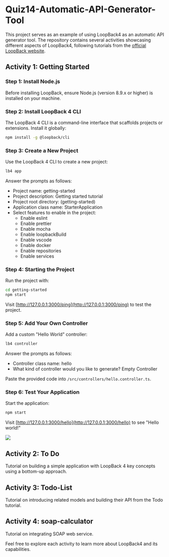 # Quiz14-Automatic-API-Generator-Tool

This project serves as an example of using LoopBack4 as an automatic API generator tool. The repository contains several activities showcasing different aspects of LoopBack4, following tutorials from the [official LoopBack website](https://loopback.io/doc/en/lb4/index.html).

## Activity 1: Getting Started

### Step 1: Install Node.js

Before installing LoopBack, ensure Node.js (version 8.9.x or higher) is installed on your machine.

### Step 2: Install LoopBack 4 CLI

The LoopBack 4 CLI is a command-line interface that scaffolds projects or extensions. Install it globally:

```bash
npm install -g @loopback/cli
```

### Step 3: Create a New Project

Use the LoopBack 4 CLI to create a new project:

```bash
lb4 app
```

Answer the prompts as follows:

- Project name: getting-started
- Project description: Getting started tutorial
- Project root directory: (getting-started)
- Application class name: StarterApplication
- Select features to enable in the project:
  - Enable eslint
  - Enable prettier
  - Enable mocha
  - Enable loopbackBuild
  - Enable vscode
  - Enable docker
  - Enable repositories
  - Enable services

### Step 4: Starting the Project

Run the project with:

```bash
cd getting-started
npm start
```

Visit [http://127.0.0.1:3000/ping](http://127.0.0.1:3000/ping) to test the project.

### Step 5: Add Your Own Controller

Add a custom "Hello World" controller:

```bash
lb4 controller
```

Answer the prompts as follows:

- Controller class name: hello
- What kind of controller would you like to generate? Empty Controller

Paste the provided code into `/src/controllers/hello.controller.ts`.

### Step 6: Test Your Application

Start the application:

```bash
npm start
```

Visit [http://127.0.0.1:3000/hello](http://127.0.0.1:3000/hello) to see "Hello world!"

![](images/Screenshot%202023-11-19%20at%205.27.47%E2%80%AFPM.png)





## Activity 2: To Do

Tutorial on building a simple application with LoopBack 4 key concepts using a bottom-up approach.

## Activity 3: Todo-List

Tutorial on introducing related models and building their API from the Todo tutorial.

## Activity 4: soap-calculator

Tutorial on integrating SOAP web service.

Feel free to explore each activity to learn more about LoopBack4 and its capabilities.
